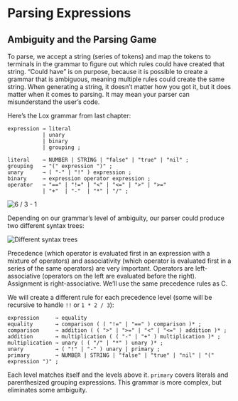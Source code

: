 # Parsing Expressions

## Ambiguity and the Parsing Game

To parse, we accept a string (series of tokens) and map the tokens to terminals in the grammar to figure out which rules could have created that string. “Could have” is on purpose, because it is possible to create a grammar that is ambiguous, meaning multiple rules could create the same string. When generating a string, it doesn’t matter how you got it, but it does matter when it comes to parsing. It may mean your parser can misunderstand the user’s code.

Here’s the Lox grammar from last chapter:

```
expression → literal
           | unary
           | binary
           | grouping ;

literal    → NUMBER | STRING | "false" | "true" | "nil" ;
grouping   → "(" expression ")" ;
unary      → ( "-" | "!" ) expression ;
binary     → expression operator expression ;
operator   → "==" | "!=" | "<" | "<=" | ">" | ">="
           | "+"  | "-"  | "*" | "/" ;
```

![6 / 3 - 1](http://craftinginterpreters.com/image/parsing-expressions/tokens.png)

Depending on our grammar’s level of ambiguity, our parser could produce two different syntax trees:

![Different syntax trees](http://craftinginterpreters.com/image/parsing-expressions/syntax-trees.png)

Precedence (which operator is evaluated first in an expression with a mixture of operators) and associativity (which operator is evaluated first in a series of the same operators) are very important. Operators are left-associative (operators on the left are evaluated before the right). Assignment is right-associative. We’ll use the same precedence rules as C. 

We will create a different rule for each precedence level (some will be recursive to handle `!!` or `1 * 2 / 3`):

```
expression     → equality
equality       → comparison ( ( "!=" | "==" ) comparison )* ;
comparison     → addition ( ( ">" | ">=" | "<" | "<=" ) addition )* ;
addition       → multiplication ( ( "-" | "+" ) multiplication )* ;
multiplication → unary ( ( "/" | "*" ) unary )* ;
unary          → ( "!" | "-" ) unary | primary ;
primary        → NUMBER | STRING | "false" | "true" | "nil" | "(" expression ")" ;
```

Each level matches itself and the levels above it. `primary` covers literals and parenthesized grouping expressions. This grammar is more complex, but eliminates some ambiguity.